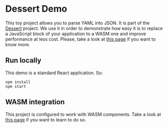 # Dessert Demo

This toy project allows you to parse YAML into JSON. It is part of the
[Dessert](#) project. We use it in order to demonstrate how easy it is
to replace a JavaScript block of your application to a WASM one and improve
performance at less cost. Please, take a look at [this page](#) if you want to
know more.


## Run locally

This demo is a standard React application. So:

```
npm install
npm start
```

## WASM integration

This project is configured to work with WASM components. Take a look
at [this page](#) if you want to learn to do so.
